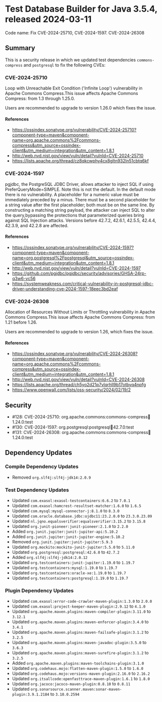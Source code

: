 # Test Database Builder for Java 3.5.4, released 2024-03-11

Code name: Fix CVE-2024-25710, CVE-2024-1597. CVE-2024-26308

## Summary

This is a security release in which we updated test dependencies `commons-compress` and `postgresql` to fix the following CVEs:

### CVE-2024-25710

Loop with Unreachable Exit Condition ('Infinite Loop') vulnerability in Apache Commons Compress.This issue affects Apache Commons Compress: from 1.3 through 1.25.0.

Users are recommended to upgrade to version 1.26.0 which fixes the issue.

#### References

* https://ossindex.sonatype.org/vulnerability/CVE-2024-25710?component-type=maven&component-name=org.apache.commons%2Fcommons-compress&utm_source=ossindex-client&utm_medium=integration&utm_content=1.8.1
* http://web.nvd.nist.gov/view/vuln/detail?vulnId=CVE-2024-25710
* https://lists.apache.org/thread/cz8qkcwphy4cx8gltn932ln51cbtq6kf

### CVE-2024-1597

pgjdbc, the PostgreSQL JDBC Driver, allows attacker to inject SQL if using PreferQueryMode=SIMPLE. Note this is not the default. In the default mode there is no vulnerability. A placeholder for a numeric value must be immediately preceded by a minus. There must be a second placeholder for a string value after the first placeholder; both must be on the same line. By constructing a matching string payload, the attacker can inject SQL to alter the query,bypassing the protections that parameterized queries bring against SQL Injection attacks. Versions before 42.7.2, 42.6.1, 42.5.5, 42.4.4, 42.3.9, and 42.2.8 are affected.

#### References

- https://ossindex.sonatype.org/vulnerability/CVE-2024-1597?component-type=maven&component-name=org.postgresql%2Fpostgresql&utm_source=ossindex-client&utm_medium=integration&utm_content=1.8.1
- http://web.nvd.nist.gov/view/vuln/detail?vulnId=CVE-2024-1597
- https://github.com/pgjdbc/pgjdbc/security/advisories/GHSA-24rp-q3w6-vc56
- https://systemweakness.com/critical-vulnerability-in-postgresql-jdbc-driver-understanding-cve-2024-1597-18eec3bd2eaf

### CVE-2024-26308

Allocation of Resources Without Limits or Throttling vulnerability in Apache Commons Compress.This issue affects Apache Commons Compress: from 1.21 before 1.26.

Users are recommended to upgrade to version 1.26, which fixes the issue.

#### References

- https://ossindex.sonatype.org/vulnerability/CVE-2024-26308?component-type=maven&component-name=org.apache.commons%2Fcommons-compress&utm_source=ossindex-client&utm_medium=integration&utm_content=1.8.1
- http://web.nvd.nist.gov/view/vuln/detail?vulnId=CVE-2024-26308
- https://lists.apache.org/thread/ch5yo2d21p7vlqrhll9b17otbyq4npfg
- https://www.openwall.com/lists/oss-security/2024/02/19/2

## Security

* #128: CVE-2024-25710: org.apache.commons:commons-compress:jar:1.24.0:test
* #130: CVE-2024-1597: org.postgresql:postgresql:jar:42.7.0:test
* #131: CVE-2024-26308: org.apache.commons:commons-compress:jar:1.24.0:test

## Dependency Updates

### Compile Dependency Updates

* Removed `org.slf4j:slf4j-jdk14:2.0.9`

### Test Dependency Updates

* Updated `com.exasol:exasol-testcontainers:6.6.2` to `7.0.1`
* Updated `com.exasol:hamcrest-resultset-matcher:1.6.0` to `1.6.5`
* Updated `com.mysql:mysql-connector-j:8.1.0` to `8.3.0`
* Updated `com.oracle.database.jdbc:ojdbc11:23.2.0.0` to `23.3.0.23.09`
* Updated `nl.jqno.equalsverifier:equalsverifier:3.15.2` to `3.15.8`
* Updated `org.junit-pioneer:junit-pioneer:2.1.0` to `2.2.0`
* Added `org.junit.jupiter:junit-jupiter-api:5.10.2`
* Added `org.junit.jupiter:junit-jupiter-engine:5.10.2`
* Removed `org.junit.jupiter:junit-jupiter:5.9.3`
* Updated `org.mockito:mockito-junit-jupiter:5.5.0` to `5.11.0`
* Updated `org.postgresql:postgresql:42.6.0` to `42.7.2`
* Added `org.slf4j:slf4j-jdk14:2.0.12`
* Updated `org.testcontainers:junit-jupiter:1.19.0` to `1.19.7`
* Updated `org.testcontainers:mysql:1.19.0` to `1.19.7`
* Updated `org.testcontainers:oracle-xe:1.19.0` to `1.19.7`
* Updated `org.testcontainers:postgresql:1.19.0` to `1.19.7`

### Plugin Dependency Updates

* Updated `com.exasol:error-code-crawler-maven-plugin:1.3.0` to `2.0.0`
* Updated `com.exasol:project-keeper-maven-plugin:2.9.12` to `4.1.0`
* Updated `org.apache.maven.plugins:maven-compiler-plugin:3.11.0` to `3.12.1`
* Updated `org.apache.maven.plugins:maven-enforcer-plugin:3.4.0` to `3.4.1`
* Updated `org.apache.maven.plugins:maven-failsafe-plugin:3.1.2` to `3.2.5`
* Updated `org.apache.maven.plugins:maven-javadoc-plugin:3.5.0` to `3.6.3`
* Updated `org.apache.maven.plugins:maven-surefire-plugin:3.1.2` to `3.2.5`
* Added `org.apache.maven.plugins:maven-toolchains-plugin:3.1.0`
* Updated `org.codehaus.mojo:flatten-maven-plugin:1.5.0` to `1.6.0`
* Updated `org.codehaus.mojo:versions-maven-plugin:2.16.0` to `2.16.2`
* Updated `org.itsallcode:openfasttrace-maven-plugin:1.6.1` to `1.8.0`
* Updated `org.jacoco:jacoco-maven-plugin:0.8.10` to `0.8.11`
* Updated `org.sonarsource.scanner.maven:sonar-maven-plugin:3.9.1.2184` to `3.10.0.2594`
